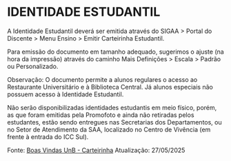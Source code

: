 # IDENTIDADE ESTUDANTIL
A Identidade Estudantil deverá ser emitida através do SIGAA > Portal do Discente > Menu Ensino > Emitir Carteirinha Estudantil.


Para emissão do documento em tamanho adequado, sugerimos o ajuste (na hora da impressão) através do caminho Mais Definições > Escala > Padrão ou Personalizado.

Observação: O documento permite a alunos regulares o acesso ao Restaurante Universitário e à Biblioteca Central. Já alunos especiais não possuem acesso à Identidade Estudantil.

Não serão disponibilizadas identidades estudantis em meio físico, porém, as que foram emitidas pela Promofoto e ainda não retiradas pelos estudantes, estão sendo entregues nas Secretarias dos Departamentos, ou no Setor de Atendimento da SAA, localizado no Centro de Vivência (em frente à entrada do ICC Sul).

Fonte: [Boas Vindas UnB - Carteirinha](https://www.boasvindas.unb.br/identidade-estudantil)
Atualização: 27/05/2025